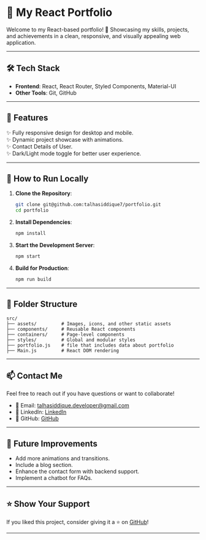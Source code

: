# 🌟 My React Portfolio

Welcome to my React-based portfolio! 🚀 Showcasing my skills, projects, and achievements in a clean, responsive, and visually appealing web application.

---

<!-- ## 🖥️ **Live Demo**
🎉 Check out my portfolio live: [My Portfolio](https://your-live-link-here.com)

--- -->
<!-- 
## 📸 **Screenshots**
### 🌟 Homepage
![Homepage](https://via.placeholder.com/800x400?text=Add+Screenshot+Here)

### 📂 Projects Section
![Projects](https://via.placeholder.com/800x400?text=Add+Screenshot+Here)

--- -->

## 🛠️ **Tech Stack**

- **Frontend**: React, React Router, Styled Components, Material-UI
- **Other Tools**: Git, GitHub

---

## 🎨 **Features**

✨ Fully responsive design for desktop and mobile.  
✨ Dynamic project showcase with animations.  
✨ Contact Details of User.  
✨ Dark/Light mode toggle for better user experience.  

 

---

## 🚀 **How to Run Locally**

1. **Clone the Repository**:
   ```bash
   git clone git@github.com:talhasiddique7/portfolio.git
   cd portfolio
   ```

2. **Install Dependencies**:
   ```bash
   npm install
   ```

3. **Start the Development Server**:
   ```bash
   npm start
   ```

4. **Build for Production**:
   ```bash
   npm run build
   ```

---

## 📂 **Folder Structure**

```plaintext
src/
├── assets/         # Images, icons, and other static assets
├── components/     # Reusable React components
├── containers/     # Page-level components
├── styles/         # Global and modular styles
├── portfolio.js    # file that includes data about portfolio
├── Main.js         # React DOM rendering
```

---

## 📫 **Contact Me**

Feel free to reach out if you have questions or want to collaborate!  

- 📧 Email: [talhasiddique.developer@gmail.com](mailto:talhasiddique.developer@gmail.com)  
- 💼 LinkedIn: [LinkedIn](https://www.linkedin.com/in/talha-siddique-28961b279/)  
- 🐙 GitHub: [GitHub](https://github.com/talhasiddique7)  

---

## 🎯 **Future Improvements**

- Add more animations and transitions.
- Include a blog section.
- Enhance the contact form with backend support.
- Implement a chatbot for FAQs.

---

## ⭐ **Show Your Support**

If you liked this project, consider giving it a ⭐ on [GitHub](https://github.com/talhasiddique7)!

---

